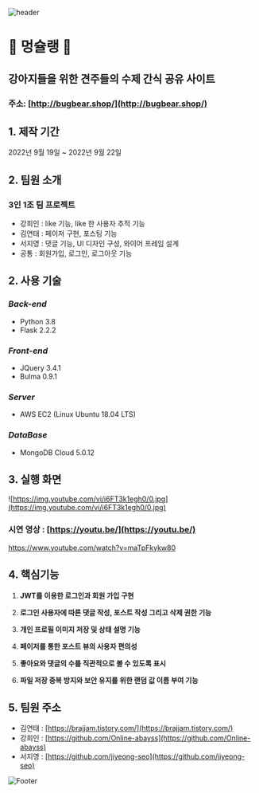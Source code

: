
![header](https://capsule-render.vercel.app/api?type=waving&color=9ecefc&text=%20멍슐랭%20%20&height=200&fontSize=50&fontColor=5d5d5d)
# 🐶 멍슐랭 🐶

## 강아지들을 위한 견주들의 수제 간식 공유 사이트

### 주소: [http://bugbear.shop/](http://bugbear.shop/)

## 1. 제작 기간

2022년 9월 19일 ~ 2022년 9월 22일

## 2. 팀원 소개

### 3인 1조 팀 프로젝트

- 강희인 : like 기능, like 한 사용자 추적 기능
- 김연태 : 페이저 구현, 포스팅 기능
- 서지영 : 댓글 기능, UI 디자인 구성, 와이어 프레임 설계
- 공통 : 회원가입, 로그인, 로그아웃 기능

## 2. 사용 기술

### ***Back-end***

- Python 3.8
- Flask 2.2.2

### ***Front-end***

- JQuery 3.4.1
- Bulma 0.9.1

### ***Server***

- AWS EC2 (Linux Ubuntu 18.04 LTS)

### ***DataBase***

- MongoDB Cloud 5.0.12

## 3. 실행 화면

![https://img.youtube.com/vi/i6FT3k1egh0/0.jpg](https://img.youtube.com/vi/i6FT3k1egh0/0.jpg)

### 시연 영상 : [https://youtu.be/](https://youtu.be/)
https://www.youtube.com/watch?v=maTpFkykw80

## 4. 핵심기능

1. **JWT를 이용한 로그인과 회원 가입 구현**

2. **로그인 사용자에 따른 댓글 작성, 포스트 작성 그리고 삭제 권한 기능**

3. **개인 프로필 이미지 저장 및 상태 설명 기능** 

4. **페이저를 통한 포스트 뷰의 사용자 편의성** 

5. **좋아요와 댓글의 수를 직관적으로 볼 수 있도록 표시** 

6. **파일 저장 중복 방지와 보안 유지를 위한 랜덤 값 이름 부여 기능**

## 5. 팀원 주소

- 김연태 : [https://brajjam.tistory.com/](https://brajjam.tistory.com/)
- 강희인 : [https://github.com/Online-abayss](https://github.com/Online-abayss)
- 서지영 : [https://github.com/jiyeong-seo](https://github.com/jiyeong-seo)

![Footer](https://capsule-render.vercel.app/api?type=waving&color=9ecefc&height=200&fontSize=50&fontColor=5d5d5d&section=footer)
